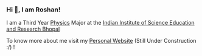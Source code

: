 ### Hi 👋, I am Roshan!

I am a Third Year [Physics](https://www.phy.iiserb.ac.in) Major at the [Indian Institute of Science Education and Research Bhopal](https://www.iiserb.ac.in)

To know more about me visit my [Personal Website](https://doraroshank.github.io/) (Still Under Construction :/) !
